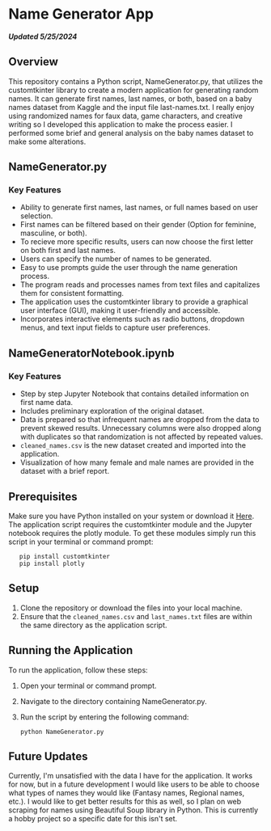# Name Generator App 
***Updated 5/25/2024***

## Overview
This repository contains a Python script, NameGenerator.py, that utilizes the customtkinter library to create a modern application for generating random names. It can generate first names, last names, or both, based on a baby names dataset from Kaggle and the input file last-names.txt. I really enjoy using randomized names for faux data, game characters, and creative writing so I developed this application to make the process easier. I performed some brief and general analysis on the baby names dataset to make some alterations.

## NameGenerator.py
### Key Features
- Ability to generate first names, last names, or full names based on user selection.
- First names can be filtered based on their gender (Option for feminine, masculine, or both).
- To recieve more specific results, users can now choose the first letter on both first and last names.
- Users can specify the number of names to be generated.
- Easy to use prompts guide the user through the name generation process.
- The program reads and processes names from text files and capitalizes them for consistent formatting.
- The application uses the customtkinter library to provide a graphical user interface (GUI), making it user-friendly and accessible.
- Incorporates interactive elements such as radio buttons, dropdown menus, and text input fields to capture user preferences.

## NameGeneratorNotebook.ipynb
### Key Features
- Step by step Jupyter Notebook that contains detailed information on first name data.
- Includes preliminary exploration of the original dataset.
- Data is prepared so that infrequent names are dropped from the data to prevent skewed results. Unnecessary columns were also dropped along with duplicates so that randomization is not affected by repeated values.
- `cleaned_names.csv` is the new dataset created and imported into the application.
- Visualization of how many female and male names are provided in the dataset with a brief report.

## Prerequisites
Make sure you have Python installed on your system or download it [Here](https://www.python.org/downloads/). The application script requires the customtkinter module and the Jupyter notebook requires the plotly module. To get these modules simply run this script in your terminal or command prompt:

       pip install customtkinter
       pip install plotly

## Setup
1. Clone the repository or download the files into your local machine.
2. Ensure that the `cleaned_names.csv` and `last_names.txt` files are within the same directory as the application script.

## Running the Application
To run the application, follow these steps:

1. Open your terminal or command prompt.
2. Navigate to the directory containing NameGenerator.py.
3. Run the script by entering the following command:

       python NameGenerator.py

## Future Updates
Currently, I'm unsatisfied with the data I have for the application. It works for now, but in a future development I would like users to be able to choose what types of names they would like (Fantasy names, Regional names, etc.). I would like to get better results for this as well, so I plan on web scraping for names using Beautiful Soup library in Python. This is currently a hobby project so a specific date for this isn't set.
